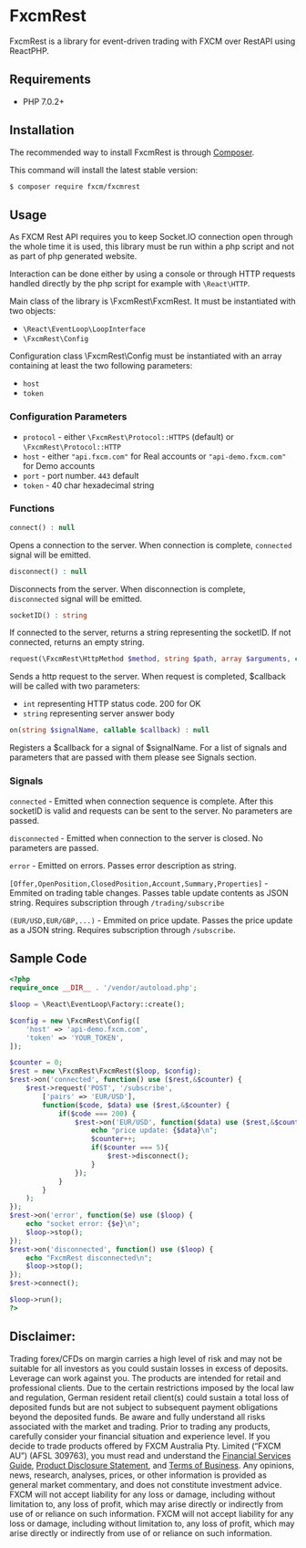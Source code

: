 # FxcmRest
FxcmRest is a library for event-driven trading with FXCM over RestAPI using ReactPHP.

## Requirements
 - PHP 7.0.2+

## Installation
The recommended way to install FxcmRest is through [Composer](https://getcomposer.org/).

This command will install the latest stable version:
```bash
$ composer require fxcm/fxcmrest
```

## Usage
As FXCM Rest API requires you to keep Socket.IO connection open through the whole time it is used, this library must be run within a php script and not as part of php generated website.

Interaction can be done either by using a console or through HTTP requests handled directly by the php script for example with `\React\HTTP`.

Main class of the library is \FxcmRest\FxcmRest. It must be instantiated with two objects:
 - `\React\EventLoop\LoopInterface`
 - `\FxcmRest\Config`

Configuration class \FxcmRest\Config must be instantiated with an array containing at least the two following parameters:
 - `host`
 - `token`

### Configuration Parameters
 - `protocol` - either `\FxcmRest\Protocol::HTTPS` (default) or `\FxcmRest\Protocol::HTTP`
 - `host` - either `"api.fxcm.com"` for Real accounts or `"api-demo.fxcm.com"` for Demo accounts
 - `port` - port number. `443` default
 - `token` - 40 char hexadecimal string

### Functions
```php
connect() : null
```
Opens a connection to the server. When connection is complete, `connected` signal will be emitted.

```php
disconnect() : null
```
Disconnects from the server. When disconnection is complete, `disconnected` signal will be emitted. 

```php
socketID() : string
```
If connected to the server, returns a string representing the socketID. If not connected, returns an empty string.

```php
request(\FxcmRest\HttpMethod $method, string $path, array $arguments, callable $callback) : null
```

Sends a http request to the server. When request is completed, $callback will be called with two parameters:
 - `int` representing HTTP status code. 200 for OK
 - `string` representing server answer body

```php
on(string $signalName, callable $callback) : null
```
Registers a $callback for a signal of $signalName. For a list of signals and parameters that are passed with them please see Signals section.
 
### Signals

`connected` - Emitted when connection sequence is complete. After this socketID is valid and requests can be sent to the server. No parameters are passed.

`disconnected` - Emitted when connection to the server is closed. No parameters are passed.

`error` - Emitted on errors. Passes error description as string.

`[Offer,OpenPosition,ClosedPosition,Account,Summary,Properties]` - Emmited on trading table changes. Passes table update contents as JSON string. Requires subscription through `/trading/subscribe`

`(EUR/USD,EUR/GBP,...)` - Emmited on price update. Passes the price update as a JSON string. Requires subscription through `/subscribe`.

## Sample Code
```php
<?php
require_once __DIR__ . '/vendor/autoload.php';

$loop = \React\EventLoop\Factory::create();

$config = new \FxcmRest\Config([
    'host' => 'api-demo.fxcm.com',
    'token' => 'YOUR_TOKEN',
]);

$counter = 0;
$rest = new \FxcmRest\FxcmRest($loop, $config);
$rest->on('connected', function() use ($rest,&$counter) {
    $rest->request('POST', '/subscribe',
        ['pairs' => 'EUR/USD'],
        function($code, $data) use ($rest,&$counter) {
            if($code === 200) {
                $rest->on('EUR/USD', function($data) use ($rest,&$counter) {
                    echo "price update: {$data}\n";
                    $counter++;
                    if($counter === 5){
                        $rest->disconnect();
                    }
                });
            }
        }
    );
});
$rest->on('error', function($e) use ($loop) {
    echo "socket error: {$e}\n";
    $loop->stop();
});
$rest->on('disconnected', function() use ($loop) {
    echo "FxcmRest disconnected\n";
    $loop->stop();
});
$rest->connect();

$loop->run();
?>
```

## Disclaimer:

Trading forex/CFDs on margin carries a high level of risk and may not be suitable for all investors as you could sustain losses in excess of deposits. Leverage can work against you. The products are intended for retail and professional clients. Due to the certain restrictions imposed by the local law and regulation, German resident retail client(s) could sustain a total loss of deposited funds but are not subject to subsequent payment obligations beyond the deposited funds. Be aware and fully understand all risks associated with the market and trading. Prior to trading any products, carefully consider your financial situation and experience level. If you decide to trade products offered by FXCM Australia Pty. Limited (“FXCM AU”) (AFSL 309763), you must read and understand the [Financial Services Guide](https://docs.fxcorporate.com/financial-services-guide-au.pdf), [Product Disclosure Statement](https://www.fxcm.com/au/legal/product-disclosure-statements/), and [Terms of Business](https://docs.fxcorporate.com/tob_au_en.pdf). Any opinions, news, research, analyses, prices, or other information is provided as general market commentary, and does not constitute investment advice. FXCM will not accept liability for any loss or damage, including without limitation to, any loss of profit, which may arise directly or indirectly from use of or reliance on such information. FXCM will not accept liability for any loss or damage, including without limitation to, any loss of profit, which may arise directly or indirectly from use of or reliance on such information.
